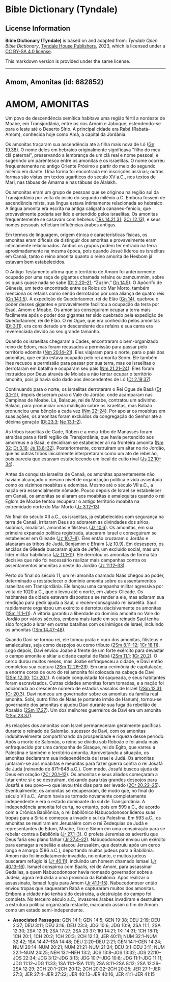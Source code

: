 # Bible Dictionary (Tyndale)

## License Information

**Bible Dictionary (Tyndale)** is based on and adapted from: _Tyndale Open Bible Dictionary_, [Tyndale House Publishers](https://tyndaleopenresources.com/), 2023, which is licensed under a [CC BY-SA 4.0 license](https://creativecommons.org/licenses/by-sa/4.0/legalcode.en).

This markdown version is provided under the same license.



--------------------------------

## Amom, Amonitas (id: 682852)

AMOM, AMONITAS
==============

Um povo de descendência semítica habitava uma região fértil a nordeste de Moabe, em Transjordânia, entre os rios Arnom e Jaboque, estendendo\-se para o leste até o Deserto Sírio. A principal cidade era Rabá (Rabatá\-Amom), conhecida hoje como Amã, a capital da Jordânia.

Os amonitas traçaram sua ascendência até a filha mais nova de Ló ([Gn 19\.38](https://ref.ly/Gen19:38)). O nome deles em hebraico originalmente significava "filho do meu clã paternal", preservando a lembrança de um clã real e nome pessoal, e sugerindo um parentesco entre os amonitas e os israelitas. O nome ocorreu frequentemente no antigo Oriente Próximo a partir do meio do segundo milênio em diante. Uma forma foi encontrada em inscrições assírias; outras formas são vistas em textos ugaríticos do século XV a.C., nos textos de Mari, nas tábuas de Amarna e nas tábuas de Alalakh.

Os amonitas eram um grupo de pessoas que se originou na região sul da Transjordânia por volta do início do segundo milênio a.C. Embora fossem de ascendência mista, sua língua estava intimamente relacionada ao hebraico. A língua amonita era escrita na antiga caligrafia cananeu\-fenício, que provavelmente poderia ser lido e entendido pelos israelitas. Os amonitas frequentemente se casavam com hebreus ([1Rs 14\.21,31](https://ref.ly/1Kgs14:21,1Kgs14:31); [2Cr 12\.13](https://ref.ly/2Chr12:13)), e seus nomes pessoais refletiam influências árabes antigas.

Em termos de linguagem, origem étnica e características físicas, os amonitas eram difíceis de distinguir dos amoritas e provavelmente eram intimamente relacionados. Ambos os grupos podem ter entrado na terra aproximadamente na mesma época, pois quando Josué liderou os israelitas em Canaã, tanto o reino amonita quanto o reino amorita de Hesbom já estavam bem estabelecidos.

O Antigo Testamento afirma que o território de Amom foi anteriormente ocupado por uma raça de gigantes chamada refains ou zamzummim, sobre os quais quase nada se sabe ([Dt 2\.20–21](https://ref.ly/Deut2:20-Deut2:21); “Zuzim,” [Gn 14\.5](https://ref.ly/Gen14:5)). O Apócrifo de Gênesis, um texto encontrado entre os Rolos do Mar Morto, também menciona os refains como sendo derrotados por uma aliança de quatro reis ([Gn 14\.1,5](https://ref.ly/Gen14:1,Gen14:5)). A expedição de Quedorlaomer, rei de Elão ([Gn 14](https://ref.ly/Gen14:1-Gen14:24)), quebrou o poder desses gigantes e provavelmente facilitou a ocupação da terra por Esaú, Amom e Moabe. Os amonitas conseguiram ocupar a terra mais facilmente após o poder dos gigantes ter sido quebrado pela expedição de Quedorlaomer, rei de Elão. O rei Ogue, que era conhecido pelos amonitas ([Dt 3\.11](https://ref.ly/Deut3:11)), era considerado um descendente dos refains e sua cama era reverenciada devido ao seu grande tamanho.

Quando os israelitas chegaram a Cades, encontraram o bem\-organizado reino de Edom, mas foram recusados a permissão para passar pelo território edomita ([Nm 20\.14–21](https://ref.ly/Num20:14-Num20:21)). Eles viajaram para o norte, para o país dos amonitas, que então estava ocupado pelo rei amorita Seom. Ele também lhes recusou a permissão para passar por sua terra, mas os israelitas o derrotaram em batalha e ocuparam seu país ([Nm 21\.21–24](https://ref.ly/Num21:21-Num21:24)). Eles foram instruídos por Deus através de Moisés a não tentar ocupar o território amonita, pois já havia sido dado aos descendentes de Ló ([Dt 2\.19,37](https://ref.ly/Deut2:19,Deut2:37)).

Continuando para o norte, os israelitas derrotaram o Rei Ogue de Basã ([Dt 3\.1–11](https://ref.ly/Deut3:1-Deut3:11)), depois desceram para o Vale do Jordão, onde acamparam nas Campinas de Moabe. Lá, Balaque, rei de Moabe, contratou um adivinho, Balaão, para pronunciar uma maldição sobre os israelitas, mas Balaão pronunciou uma bênção a cada vez ([Nm 22–24](https://ref.ly/Num22:1-Num24:25)). Por apoiar os moabitas em suas ações, os amonitas foram excluídos da congregação do Senhor até a décima geração ([Dt 23\.3](https://ref.ly/Deut23:3); [Ne 13\.1–2](https://ref.ly/Neh13:1-Neh13:2)).

As tribos israelitas de Gade, Rúben e a meia\-tribo de Manassés foram atraídas para a fértil região de Transjordânia, que havia pertencido aos amorreus e a Basã, e decidiram se estabelecer ali na fronteira amonita ([Nm 32](https://ref.ly/Num32:1-Num32:42); [Dt 3\.16](https://ref.ly/Deut3:16); [Js 13\.8–32](https://ref.ly/Josh13:8-Josh13:32)). Posteriormente, construíram um altar no rio Jordão, que as outras tribos inicialmente interpretaram como um ato de rebelião, pois parecia que estavam estabelecendo um local de culto rival ([Js 22\.10–34](https://ref.ly/Josh22:10-Josh22:34)).

Antes da conquista israelita de Canaã, os amonitas aparentemente não haviam alcançado o mesmo nível de organização política e vida assentada como os vizinhos moabitas e edomitas. Mesmo até o século VII a.C., a nação era essencialmente nômade. Pouco depois de Israel se estabelecer em Canaã, os amonitas se aliaram aos moabitas e amalequitas quando o rei Eglom de Moabe tentou recuperar o antigo território moabita na extremidade norte do Mar Morto ([Jz 3\.12–13](https://ref.ly/Judg3:12-Judg3:13)).

No final do século XII a.C., os israelitas, já estabelecidos com segurança na terra de Canaã, irritaram Deus ao adorarem as divindades dos sírios, sidônios, moabitas, amonitas e filisteus ([Jz 10\.6](https://ref.ly/Judg10:6)). Os amonitas, em sua primeira expansão política registrada, atacaram Israel e conseguiram se estabelecer em Gileade ([Jz 10\.7–8](https://ref.ly/Judg10:7-Judg10:8)). Eles então cruzaram o Jordão e atacaram as tribos de Judá, Benjamim e Efraim ([Jz 10\.9](https://ref.ly/Judg10:9)). Em desespero, os anciãos de Gileade buscaram ajuda de Jefté, um excluído social, mas um líder militar habilidoso ([Jz 11\.1–11](https://ref.ly/Judg11:1-Judg11:11)). Ele derrotou os amonitas de forma tão decisiva que não foi necessário realizar mais campanhas contra os assentamentos amonitas a oeste do Jordão ([Jz 11\.12–33](https://ref.ly/Judg11:12-Judg11:33)).

Perto do final do século 11, um rei amonita chamado Naás chegou ao poder, determinado a restabelecer o domínio amonita sobre os assentamentos israelitas em Transjordânia. Ele lançou uma campanha militar agressiva por volta de 1020 a.C., que o levou até o norte, em Jabes\-Gileade. Os habitantes da cidade estavam dispostos a se render a ele, mas adiaram sua rendição para pedir ajuda a Saul, o recém\-consagrado rei israelita. Saul rapidamente organizou um exército e derrotou decisivamente os amonitas ([1Sm 11\.1–11](https://ref.ly/1Sam11:1-1Sam11:11)). A vitória garantiu a liberdade do domínio amonita no Vale do Jordão por vários séculos, embora mais tarde em seu reinado Saul tenha sido forçado a lutar em outras batalhas com os inimigos de Israel, incluindo os amonitas ([1Sm 14\.47–48](https://ref.ly/1Sam14:47-1Sam14:48)).

Quando Davi se tornou rei, ele tomou prata e ouro dos amonitas, filisteus e amalequitas, seja como despojos ou como tributo ([2Sm 8\.11–12](https://ref.ly/2Sam8:11-2Sam8:12); [1Cr 18\.11](https://ref.ly/1Chr18:11)). Logo depois, Davi enviou Joabe à frente de um forte exército para devastar o campo amonita e sitiar a cidade capital de Rabá ([2Sm 11\.1](https://ref.ly/2Sam11:1); [1Cr 20\.2](https://ref.ly/1Chr20:2)). O cerco durou muitos meses, mas Joabe enfraqueceu a cidade, e Davi então completou sua captura ([2Sm 12\.26–29](https://ref.ly/2Sam12:26-2Sam12:29)). Em uma cerimônia de capitulação, a enorme coroa de ouro do rei amonita foi colocada na cabeça de Davi ([2Sm 12\.30](https://ref.ly/2Sam12:30); [1Cr 20\.1](https://ref.ly/1Chr20:1)). A cidade conquistada foi saqueada, e seus habitantes foram escravizados. Outras cidades amonitas foram tomadas, e a nação foi adicionada ao crescente número de estados vassalos de Israel ([2Sm 12\.31](https://ref.ly/2Sam12:31); [1Cr 20\.3](https://ref.ly/1Chr20:3)). Davi nomeou um governador sobre os amonitas da família real amonita. Sobi, outro filho de Naás (e portanto irmão de Hanum), tornou\-se governante dos amonitas e ajudou Davi durante sua fuga da rebelião de Absalão ([2Sm 17\.27](https://ref.ly/2Sam17:27)). Um dos melhores guerreiros de Davi era um amonita ([2Sm 23\.37](https://ref.ly/2Sam23:37)).

As relações dos amonitas com Israel permaneceram geralmente pacíficas durante o reinado de Salomão, sucessor de Davi, com os amonitas indubitavelmente compartilhando da prosperidade e riqueza desse período. Após a morte de Salomão, o reino se dividiu sob Roboão e foi ainda mais enfraquecido por uma campanha de Sisaque, rei do Egito, que varreu a Palestina e também o território amonita. Aproveitando a situação, os amonitas declararam sua independência de Israel e Judá. Os amonitas juntaram\-se aos moabitas e meunitas para fazer guerra contra o rei Josafá de Judá (reinando de 871–848 a.C.). Com medo, Josafá buscou ajuda de Deus em oração ([2Cr 20\.1–12](https://ref.ly/2Chr20:1-2Chr20:12)). Os amonitas e seus aliados começaram a lutar entre si e se destruíram, deixando para trás grandes despojos para Josafá e seu povo—o que levou três dias para ser levado ([2Cr 20\.22–25](https://ref.ly/2Chr20:22-2Chr20:25)). Eventualmente, os amonitas se recuperaram, de modo que, no final do século VII a.C., Amom havia se tornado novamente completamente independente e era o estado dominante do sul de Transjordânia. A independência amonita foi curta, no entanto, pois em 599 a.C., de acordo com a Crônica Babilônica, o rei babilônico Nabucodonosor liderou suas tropas para a Síria e começou a invadir o sul da Palestina. Em 593 a.C., os amonitas se reuniram em Jerusalém com o rei Zedequias de Judá e representantes de Edom, Moabe, Tiro e Sidom em uma conspiração para se rebelar contra a Babilônia ([Jr 27\.1–3](https://ref.ly/Jer27:1-Jer27:3)). O profeta Jeremias os advertiu que Deus faria seu plano falhar ([Jr 27\.4–22](https://ref.ly/Jer27:4-Jer27:22)). Nabucodonosor enviou um exército para esmagar a rebelião e atacou Jerusalém, que destruiu após um cerco longo e amargo (586 a.C.), deportando muitos judeus para a Babilônia. Amom não foi imediatamente invadida, no entanto, e muitos judeus buscaram refúgio lá ([Jr 40\.11](https://ref.ly/Jer40:11)), incluindo um homem chamado Ismael ([Jr 40\.13–16](https://ref.ly/Jer40:13-Jer40:16)). Ismael conspirou com Baalis, rei de Amom, para assassinar Gedalias, a quem Nabucodonosor havia nomeado governador sobre a Judeia, agora reduzida a uma província da Babilônia. Após realizar o assassinato, Ismael fugiu para Amom ([Jr 41\.1–15](https://ref.ly/Jer41:1-Jer41:15)). Nabucodonosor então enviou tropas que saquearam Rabá e capturaram muitos dos amonitas. Embora a cidade não tenha sido destruída, a destruição do campo foi completa. No terceiro século a.C., invasores árabes invadiram e destruíram a estrutura política organizada restante, marcando assim o fim de Amom como um estado semi\-independente.

* **Associated Passages:** GEN 14:1; GEN 14:5; GEN 19:38; DEU 2:19; DEU 2:37; DEU 3:11; DEU 3:16; DEU 23:3; JDG 10:6; JDG 10:9; 2SA 11:1; 2SA 12:30; 2SA 12:31; 2SA 17:27; 2SA 23:37; 1KI 14:21; 1KI 14:31; 1CH 18:11; 1CH 20:1; 1CH 20:2; 1CH 20:3; 2CH 12:13; JER 40:11; NUM 32:1–NUM 32:42; 1SA 14:47–1SA 14:48; DEU 2:20–DEU 2:21; GEN 14:1–GEN 14:24; NUM 20:14–NUM 20:21; NUM 21:21–NUM 21:24; DEU 3:1–DEU 3:11; NUM 22:1–NUM 24:25; NEH 13:1–NEH 13:2; JOS 13:8–JOS 13:32; JOS 22:10–JOS 22:34; JDG 3:12–JDG 3:13; JDG 10:7–JDG 10:8; JDG 11:1–JDG 11:11; JDG 11:12–JDG 11:33; 1SA 11:1–1SA 11:11; 2SA 8:11–2SA 8:12; 2SA 12:26–2SA 12:29; 2CH 20:1–2CH 20:12; 2CH 20:22–2CH 20:25; JER 27:1–JER 27:3; JER 27:4–JER 27:22; JER 40:13–JER 40:16; JER 41:1–JER 41:15

